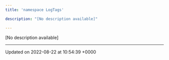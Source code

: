 ```yaml
---
title: 'namespace LogTags'

description: "[No description available]"

---
```







[No description available]






-------------------------------

Updated on 2022-08-22 at 10:54:39 +0000